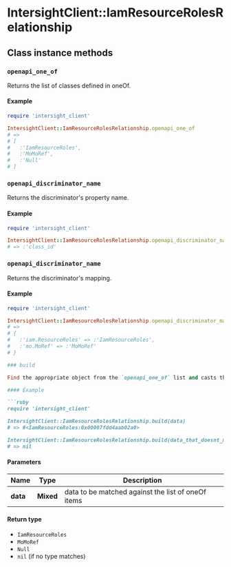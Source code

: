 # IntersightClient::IamResourceRolesRelationship

## Class instance methods

### `openapi_one_of`

Returns the list of classes defined in oneOf.

#### Example

```ruby
require 'intersight_client'

IntersightClient::IamResourceRolesRelationship.openapi_one_of
# =>
# [
#   :'IamResourceRoles',
#   :'MoMoRef',
#   :'Null'
# ]
```

### `openapi_discriminator_name`

Returns the discriminator's property name.

#### Example

```ruby
require 'intersight_client'

IntersightClient::IamResourceRolesRelationship.openapi_discriminator_name
# => :'class_id'
```

### `openapi_discriminator_name`

Returns the discriminator's mapping.

#### Example

```ruby
require 'intersight_client'

IntersightClient::IamResourceRolesRelationship.openapi_discriminator_mapping
# =>
# {
#   :'iam.ResourceRoles' => :'IamResourceRoles',
#   :'mo.MoRef' => :'MoMoRef'
# }

### build

Find the appropriate object from the `openapi_one_of` list and casts the data into it.

#### Example

```ruby
require 'intersight_client'

IntersightClient::IamResourceRolesRelationship.build(data)
# => #<IamResourceRoles:0x00007fdd4aab02a0>

IntersightClient::IamResourceRolesRelationship.build(data_that_doesnt_match)
# => nil
```

#### Parameters

| Name | Type | Description |
| ---- | ---- | ----------- |
| **data** | **Mixed** | data to be matched against the list of oneOf items |

#### Return type

- `IamResourceRoles`
- `MoMoRef`
- `Null`
- `nil` (if no type matches)

